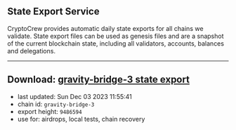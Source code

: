 ## State Export Service
CryptoCrew provides automatic daily state exports for all chains we validate. State export files can be used as genesis files and are a snapshot of the current blockchain state, including all validators, accounts, balances and delegations.

---
**Download: [gravity-bridge-3 state export](https://dl.ccvalidators.com/SERVICE/gravitybridge/gravity-bridge-3_export_9486594.json)**
---

- last updated: Sun Dec 03 2023 11:55:41
- chain id: `gravity-bridge-3`
- export height: `9486594`
- use for: airdrops, local tests, chain recovery
